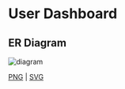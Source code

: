 # User Dashboard

## ER Diagram

![diagram](user_dashboard.svg)

[PNG](user_dashboard.png) | [SVG](user_dashboard.svg)